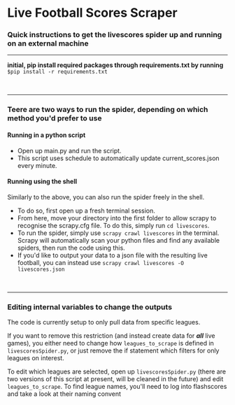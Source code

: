 # Live Football Scores Scraper

### Quick instructions to get the livescores spider up and running on an external machine

<hr>

**initial, pip install required packages through requirements.txt by running**
`$pip install -r requirements.txt`

<br>
<hr>

### Teere are two ways to run the spider, depending on which method you'd prefer to use

#### Running in a python script
* Open up main.py and run the script. 
* This script uses schedule to automatically update current_scores.json every minute.

#### Running using the shell
Similarly to the above, you can also run the spider freely in the shell.

* To do so, first open up a fresh terminal session.
* From here, move your directory into the first folder to allow scrapy to recognise the scrapy.cfg file. To do this, simply run
`cd livescores`. 
* To run the spider, simply use `scrapy crawl livescores` in the terminal. Scrapy will automatically scan your python files and find any available spiders, then run the code using this.
* If you'd like to output your data to a json file with the resulting live football, you can instead use
`scrapy crawl livescores -O livescores.json`

<br>
<hr>

### Editing internal variables to change the outputs
The code is currently setup to only pull data from specific leagues.

If you want to remove this restriction (and instead create data for **_all_** live games), you either need to change how `leagues_to_scrape` is defined in `livescoresSpider.py`, or just remove the if statement which filters for only leagues on interest.

To edit which leagues are selected, open up `livescoresSpider.py` (there are two versions of this script at present, will be cleaned in the future) and edit `leagues_to_scrape`. To find league names, you'll need to log into flashscores and take a look at their naming convent
